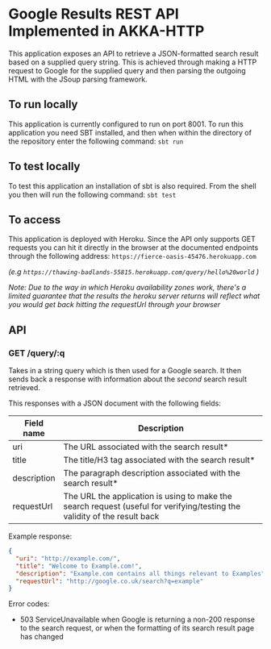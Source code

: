# Google Results REST API Implemented in AKKA-HTTP
This application exposes an API to retrieve a JSON-formatted search result based on a supplied query string. This is achieved through making a HTTP request to Google for the supplied query and then parsing the outgoing HTML with the JSoup parsing framework.

## To run locally
This application is currently configured to run on port 8001. To run this application you need SBT installed, and then when within the directory of the repository enter the following command:
```sbt run```

## To test locally
To test this application an installation of sbt is also required. From the shell you then will run the following command:
```sbt test```

## To access
This application is deployed with Heroku. Since the API only supports GET requests you can hit it directly in the browser at the documented endpoints through
the following address:
```https://fierce-oasis-45476.herokuapp.com```

*(e.g ```https://thawing-badlands-55815.herokuapp.com/query/hello%20world``` )*

*Note: Due to the way in which Heroku availability zones work, there's a limited guarantee that the results
the heroku server returns will reflect what you would get back hitting the requestUrl through your browser*

## API

### GET /query/:q

Takes in a string query which is then used for a Google search. It then sends back a response with information about the *second* search result retrieved.

This responses with a JSON document with the following fields:


|Field name|Description|
|----------|-----------|
| uri      | The URL associated with the search result*|
| title    | The title/H3 tag associated with the search result*|
|description| The paragraph description associated with the search result*|
|requestUrl| The URL the application is using to make the search request (useful for verifying/testing the validity of the result back |

Example response:

```json
{
  "uri": "http://example.com/",
  "title": "Welcome to Example.com!",
  "description": "Example.com contains all things relevant to Examples",
  "requestUrl": "http://google.co.uk/search?q=example"
}
```
Error codes:
- 503 ServiceUnavailable when Google is returning a non-200 response to the search request, or when the formatting of its search result page has changed
